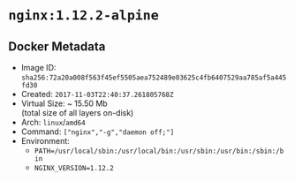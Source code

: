# `nginx:1.12.2-alpine`

## Docker Metadata

- Image ID: `sha256:72a20a008f563f45ef5505aea752489e03625c4fb6407529aa785af5a445fd30`
- Created: `2017-11-03T22:40:37.261805768Z`
- Virtual Size: ~ 15.50 Mb  
  (total size of all layers on-disk)
- Arch: `linux`/`amd64`
- Command: `["nginx","-g","daemon off;"]`
- Environment:
  - `PATH=/usr/local/sbin:/usr/local/bin:/usr/sbin:/usr/bin:/sbin:/bin`
  - `NGINX_VERSION=1.12.2`
